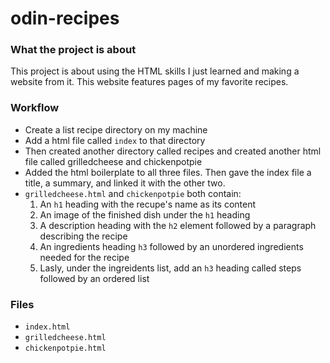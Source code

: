 # odin-recipes
### What the project is about
This project is about using the HTML skills I just learned and making a website from it. This website features pages of my favorite recipes.  
### Workflow
- Create a list recipe directory on my machine
- Add a html file called `index` to that directory 
- Then created another directory called recipes and created another html file called grilledcheese and chickenpotpie
- Added the html boilerplate to all three files. Then gave the index file a title, a summary, and linked it with the other two.
-  `grilledcheese.html` and `chickenpotpie` both contain:
    1. An `h1` heading with the recupe's name as its content
    2. An image of the finished dish under the `h1` heading
    3. A description heading with the `h2` element followed by a paragraph describing the recipe
    4. An ingredients heading `h3` followed by an unordered ingredients needed for the recipe
    5. Lasly, under the ingreidents list, add an `h3` heading called steps followed by an ordered list
  
### Files
- `index.html`
- `grilledcheese.html`
- `chickenpotpie.html`
    
